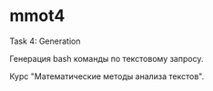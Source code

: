 # mmot4
Task 4: Generation

Генерация bash команды по текстовому запросу.

Курс "Математические методы анализа текстов".
